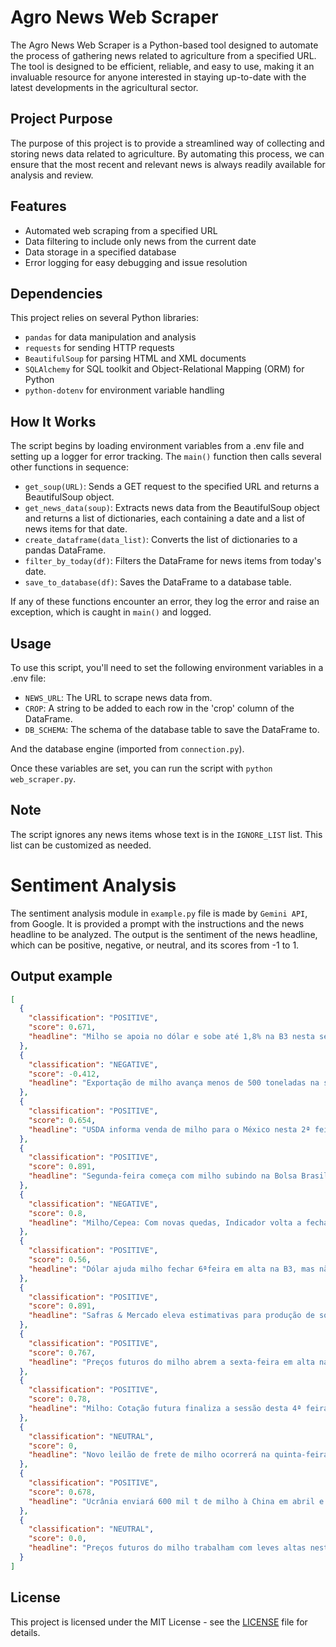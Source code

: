 # Agro News Web Scraper

The Agro News Web Scraper is a Python-based tool designed to automate the process of gathering news related to agriculture from a specified URL. The tool is designed to be efficient, reliable, and easy to use, making it an invaluable resource for anyone interested in staying up-to-date with the latest developments in the agricultural sector.

## Project Purpose

The purpose of this project is to provide a streamlined way of collecting and storing news data related to agriculture. By automating this process, we can ensure that the most recent and relevant news is always readily available for analysis and review.

## Features

- Automated web scraping from a specified URL
- Data filtering to include only news from the current date
- Data storage in a specified database
- Error logging for easy debugging and issue resolution

## Dependencies

This project relies on several Python libraries:

- `pandas` for data manipulation and analysis
- `requests` for sending HTTP requests
- `BeautifulSoup` for parsing HTML and XML documents
- `SQLAlchemy` for SQL toolkit and Object-Relational Mapping (ORM) for Python
- `python-dotenv` for environment variable handling

## How It Works

The script begins by loading environment variables from a .env file and setting up a logger for error tracking. The `main()` function then calls several other functions in sequence:

- `get_soup(URL)`: Sends a GET request to the specified URL and returns a BeautifulSoup object.
- `get_news_data(soup)`: Extracts news data from the BeautifulSoup object and returns a list of dictionaries, each containing a date and a list of news items for that date.
- `create_dataframe(data_list)`: Converts the list of dictionaries to a pandas DataFrame.
- `filter_by_today(df)`: Filters the DataFrame for news items from today's date.
- `save_to_database(df)`: Saves the DataFrame to a database table.

If any of these functions encounter an error, they log the error and raise an exception, which is caught in `main()` and logged.

## Usage

To use this script, you'll need to set the following environment variables in a .env file:

- `NEWS_URL`: The URL to scrape news data from.
- `CROP`: A string to be added to each row in the 'crop' column of the DataFrame.
- `DB_SCHEMA`: The schema of the database table to save the DataFrame to.

And the database engine (imported from `connection.py`).

Once these variables are set, you can run the script with `python web_scraper.py`.

## Note

The script ignores any news items whose text is in the `IGNORE_LIST` list. This list can be customized as needed.

# Sentiment Analysis

The sentiment analysis module in `example.py` file is made by `Gemini API`, from Google. It is provided a prompt with the instructions and the news headline to be analyzed. The output is the sentiment of the news headline, which can be positive, negative, or neutral, and its scores from -1 to 1.

## Output example
```json
[
  {
    "classification": "POSITIVE",
    "score": 0.671,
    "headline": "Milho se apoia no dólar e sobe até 1,8% na B3 nesta segunda-feira"
  },
  {
    "classification": "NEGATIVE",
    "score": -0.412,
    "headline": "Exportação de milho avança menos de 500 toneladas na semana e representa apenas 6% de abril/23"
  },
  {
    "classification": "POSITIVE",
    "score": 0.654,
    "headline": "USDA informa venda de milho para o México nesta 2ª feira (15)"
  },
  {
    "classification": "POSITIVE",
    "score": 0.891,
    "headline": "Segunda-feira começa com milho subindo na Bolsa Brasileira"
  },
  {
    "classification": "NEGATIVE",
    "score": 0.8,
    "headline": "Milho/Cepea: Com novas quedas, Indicador volta a fechar abaixo dos R$ 60/sc"
  },
  {
    "classification": "POSITIVE",
    "score": 0.56,
    "headline": "Dólar ajuda milho fechar 6ªfeira em alta na B3, mas não evita desvalorização semanal"
  },
  {
    "classification": "POSITIVE",
    "score": 0.891,
    "headline": "Safras & Mercado eleva estimativas para produção de soja e milho do Brasil"
  },
  {
    "classification": "POSITIVE",
    "score": 0.767,
    "headline": "Preços futuros do milho abrem a sexta-feira em alta na B3 e em Chicago"
  },
  {
    "classification": "POSITIVE",
    "score": 0.78,
    "headline": "Milho: Cotação futura finaliza a sessão desta 4ª feira com ganhos na CBOT"
  },
  {
    "classification": "NEUTRAL",
    "score": 0,
    "headline": "Novo leilão de frete de milho ocorrerá na quinta-feira (11)"
  },
  {
    "classification": "POSITIVE",
    "score": 0.678,
    "headline": "Ucrânia enviará 600 mil t de milho à China em abril e 400 mil t em maio, dizem corretores"
  },
  {
    "classification": "NEUTRAL",
    "score": 0.0,
    "headline": "Preços futuros do milho trabalham com leves altas nesta 4ª feira em Chicago"
  }
]
```

## License

This project is licensed under the MIT License - see the [LICENSE](LICENSE) file for details.
